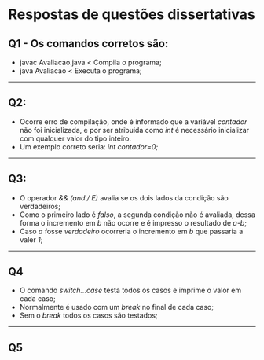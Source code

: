 # Respostas de questões dissertativas
## Q1 - Os comandos corretos são:
- javac Avaliacao.java < Compila o programa;
- java Avaliacao < Executa o programa;
---
## Q2:
- Ocorre erro de compilação, onde é informado que a variável *contador* não foi inicializada, e por ser atribuida como *int* é necessário inicializar com qualquer valor do tipo inteiro.
- Um exemplo correto seria: *int contador=0;*
---
## Q3:
- O operador *&& (and / E)* avalia se os dois lados da condição são verdadeiros;
- Como o primeiro lado é *falso*, a segunda condição não é avaliada, dessa forma o incremento em *b* não ocorre e é impresso o resultado de *a-b*;
- Caso *a* fosse *verdadeiro* ocorreria o incremento em *b* que passaria a valer *1*;
---
## Q4
- O comando *switch...case* testa todos os casos e imprime o valor em cada caso;
- Normalmente é usado com um *break* no final de cada caso;
- Sem o *break* todos os casos são testados;
---
## Q5